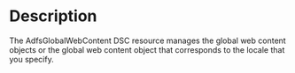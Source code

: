 # Description

The AdfsGlobalWebContent DSC resource manages the global web content objects or the global web content object
that corresponds to the locale that you specify.
